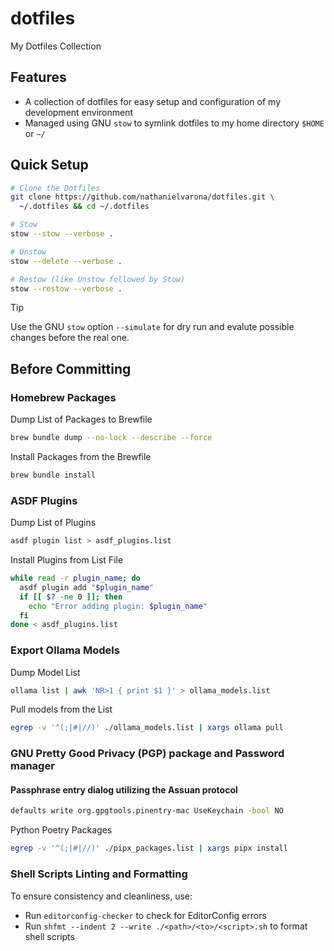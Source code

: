 # dotfiles

My Dotfiles Collection

## Features

* A collection of dotfiles for easy setup and configuration of my development environment
* Managed using GNU `stow` to symlink dotfiles to my home directory `$HOME` or `~/`

## Quick Setup

```bash
# Clone the Dotfiles
git clone https://github.com/nathanielvarona/dotfiles.git \
  ~/.dotfiles && cd ~/.dotfiles

# Stow
stow --stow --verbose .

# Unstow
stow --delete --verbose .

# Restow (like Unstow followed by Stow)
stow --restow --verbose .
```

> [!TIP]
> Use the GNU `stow` option `--simulate` for dry run and evalute possible changes before the real one.

## Before Committing

### Homebrew Packages

Dump List of Packages to Brewfile

```bash
brew bundle dump --no-lock --describe --force
```

Install Packages from the Brewfile

```bash
brew bundle install
```

### ASDF Plugins

Dump List of Plugins

```bash
asdf plugin list > asdf_plugins.list
```

Install Plugins from List File

```bash
while read -r plugin_name; do
  asdf plugin add "$plugin_name"
  if [[ $? -ne 0 ]]; then
    echo "Error adding plugin: $plugin_name"
  fi
done < asdf_plugins.list
```

### Export Ollama Models

Dump Model List

```bash
ollama list | awk 'NR>1 { print $1 }' > ollama_models.list
```

Pull models from the List

```bash
egrep -v '^(;|#|//)' ./ollama_models.list | xargs ollama pull
```

### GNU Pretty Good Privacy (PGP) package and Password manager

#### Passphrase entry dialog utilizing the Assuan protocol

```bash
defaults write org.gpgtools.pinentry-mac UseKeychain -bool NO
```

Python Poetry Packages

```bash
egrep -v '^(;|#|//)' ./pipx_packages.list | xargs pipx install
```

### Shell Scripts Linting and Formatting

To ensure consistency and cleanliness, use:

* Run `editorconfig-checker` to check for EditorConfig errors
* Run `shfmt --indent 2 --write ./<path>/<to>/<script>.sh` to format shell scripts
